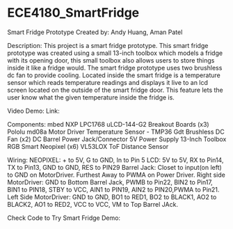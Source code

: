 # ECE4180_SmartFridge
Smart Fridge Prototype 
Created by: Andy Huang, Aman Patel


Description: 
This project is a smart fridge prototype. This smart fridge prototype was created using a small 13-inch toolbox which models a fridge with its opening door, this small toolbox also allows users to store things inside it like a fridge would. The smart fridge prototype uses two brushless dc fan to provide cooling. Located inside the smart fridge is a temperature sensor which reads temperature readings and displays it live to an lcd screen located on the outside of the smart fridge door. This feature lets the user know what the given temperature inside the fridge is.   

Video Demo:
Link: 

Components: 
mbed NXP LPC1768 
uLCD-144-G2 
Breakout Boards (x3)
Pololu md08a Motor Driver
Temperature Sensor - TMP36
Gdt Brushless DC Fan (x2)
DC Barrel Power Jack/Connector
5V Power Supply
13-Inch Toolbox
RGB Smart Neopixel (x6)
VL53LOX ToF Distance Sensor

Wiring:
NEOPIXEL: + to 5V, G to GND, In to Pin 5
LCD: 5V to 5V, RX to Pin14, TX to Pin13, GND to GND, RES to PIN29
Barrel Jack: Closet to input(on left) to GND on MotorDriver. Furthest Away to PWMA on Power Driver. 
Right side MotorDriver: GND to Bottom Barrel Jack, PWMB to Pin22, BIN2 to Pin17, BIN1 to PIN18, STBY to VCC, AIN1 to PIN19, AIN2 to PIN20,PWMA to Pin21.
Left Side MotorDriver: GND to GND, BO1 to RED1, BO2 to BLACK1, AO2 to BLACK2, AO1 to RED2, VCC to VCC, VM to Top Barrel JAck. 

Check Code to Try Smart Fridge Demo: 
